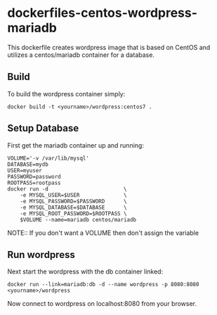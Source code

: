 dockerfiles-centos-wordpress-mariadb
====================================

This dockerfile creates wordpress image that is based on CentOS and
utilizes a centos/mariadb container for a database.

Build
-----

To build the wordpress container simply:

```
docker build -t <yourname>/wordpress:centos7 .

```

Setup Database
--------------

First get the mariadb container up and running:

```
VOLUME='-v /var/lib/mysql'
DATABASE=mydb
USER=myuser
PASSWORD=password
ROOTPASS=rootpass
docker run -d                        \
    -e MYSQL_USER=$USER              \
    -e MYSQL_PASSWORD=$PASSWORD      \
    -e MYSQL_DATABASE=$DATABASE      \
    -e MYSQL_ROOT_PASSWORD=$ROOTPASS \
    $VOLUME --name=mariadb centos/mariadb
```
NOTE:: If you don't want a VOLUME then don't assign the variable

Run wordpress
-------------

Next start the wordpress with the db container linked:

```
docker run --link=mariadb:db -d --name wordpress -p 8080:8080 <yourname>/wordpress
```

Now connect to wordpress on localhost:8080 from your browser.


